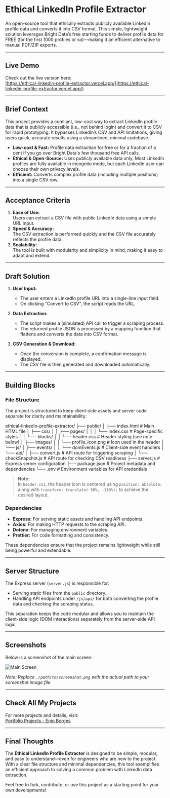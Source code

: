 # Ethical LinkedIn Profile Extractor

An open-source tool that ethically extracts publicly available LinkedIn profile data and converts it into CSV format. This simple, lightweight solution leverages Bright Data’s free starting funds to deliver profile data for FREE (for the first 1000 profiles or so)—making it an efficient alternative to manual PDF/ZIP exports.

---

## Live Demo

Check out the live version here:  
[https://ethical-linkedin-profile-extractor.vercel.app/](https://ethical-linkedin-profile-extractor.vercel.app/)

---

## Brief Context

This project provides a comliant, low-cost way to extract LinkedIn profile data that is publicly accessible (i.e., not behind login) and convert it to CSV for rapid prototyping. It bypasses LinkedIn’s CSV and API limitations, giving users quick, accurate results using a streamlined, minimal codebase.

- **Low-cost & Fast:** Profile data extraction for free or for a fraction of a cent if you go over Bright Data's few thousand free API calls.
- **Ethical & Open-Source:** Uses publicly available data only. Most LinkedIn profiles are fully available in incognito mode, but each LinkedIn user can choose their own privacy levels.
- **Efficient:** Converts complex profile data (including multiple positions) into a single CSV row.

---

## Acceptance Criteria

1. **Ease of Use:**  
   Users can extract a CSV file with public LinkedIn data using a simple URL input.
2. **Speed & Accuracy:**  
   The CSV extraction is performed quickly and the CSV file accurately reflects the profile data.
3. **Scalability:**  
   The tool is built with modularity and simplicity in mind, making it easy to adapt and extend.

---

## Draft Solution

1. **User Input:**

   - The user enters a LinkedIn profile URL into a single-line input field.
   - On clicking "Convert to CSV", the script reads the URL.

2. **Data Extraction:**

   - The script makes a (simulated) API call to trigger a scraping process.
   - The returned profile JSON is processed by a mapping function that flattens and converts the data into CSV format.

3. **CSV Generation & Download:**
   - Once the conversion is complete, a confirmation message is displayed.
   - The CSV file is then generated and downloaded automatically.

---

## Building Blocks

### File Structure

The project is structured to keep client-side assets and server code separate for clarity and maintainability:

ethical-linkedin-profile-extractor/
├── public/
│ ├── index.html # Main HTML file
│ ├── css/
│ │ ├── pages/
│ │ │ └── index.css # Page-specific styles
│ │ └── blocks/
│ │ └── header.css # Header styling (see note below)
│ ├── images/
│ │ └── profile_icon.png # Icon used in the header
│ └── js/
│ ├── events/
│ │ └── domEvents.js # Client-side event handlers
│ └── api/
│ ├── convert.js # API route for triggering scraping
│ └── checkSnapshot.js # API route for checking CSV readiness
├── server.js # Express server configuration
├── package.json # Project metadata and dependencies
└── .env # Environment variables for API credentials

> **Note:**  
> In `header.css`, the header icon is centered using `position: absolute;` along with `transform: translate(-50%, -110%);` to achieve the desired layout.

### Dependencies

- **Express:** For serving static assets and handling API endpoints.
- **Axios:** For making HTTP requests to the scraping API.
- **Dotenv:** For managing environment variables.
- **Prettier:** For code formatting and consistency.

These dependencies ensure that the project remains lightweight while still being powerful and extendable.

---

## Server Structure

The Express server (`server.js`) is responsible for:

- Serving static files from the `public` directory.
- Handling API endpoints under `/js/api/` for both converting the profile data and checking the scraping status.

This separation keeps the code modular and allows you to maintain the client-side logic (DOM interactions) separately from the server-side API logic.

---

## Screenshots

Below is a screenshot of the main screen:

![Main Screen](./path/to/screenshot.png)

_Note: Replace `./path/to/screenshot.png` with the actual path to your screenshot image file._

---

## Check All My Projects

For more projects and details, visit:  
[Portfolio Projects - Enio Borges](https://www.notion.so/Portfolio-Projects-Enio-Borges-9a05de4958944474bcc4579251e99f27?pvs=21)

---

## Final Thoughts

The **Ethical LinkedIn Profile Extractor** is designed to be simple, modular, and easy to understand—even for engineers who are new to the project. With a clear file structure and minimal dependencies, this tool exemplifies an efficient approach to solving a common problem with LinkedIn data extraction.

Feel free to fork, contribute, or use this project as a starting point for your own developments!
